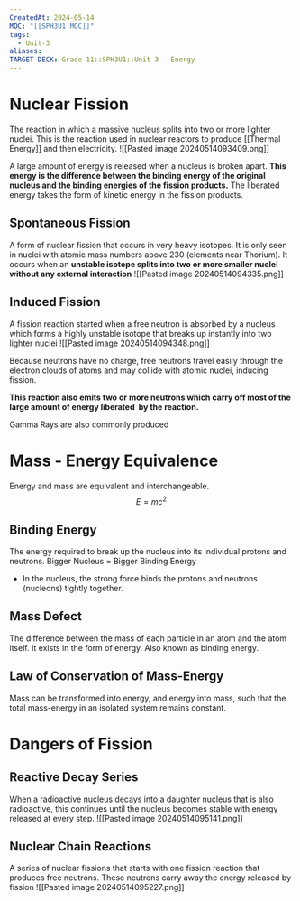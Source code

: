 ```yaml
---
CreatedAt: 2024-05-14
MOC: "[[SPH3U1 MOC]]"
tags:
  - Unit-3
aliases: 
TARGET DECK: Grade 11::SPH3U1::Unit 3 - Energy
---
```


# Nuclear Fission
The reaction in which a massive nucleus splits into two or more lighter nuclei. This is the reaction used in nuclear reactors to produce [[Thermal Energy]] and then electricity.
![[Pasted image 20240514093409.png]]


A large amount of energy is released when a nucleus is broken apart.
**This energy is the difference between the binding energy of the original nucleus and the binding energies of the fission products.**
The liberated energy takes the form of kinetic energy in the fission products.

## Spontaneous Fission
A form of nuclear fission that occurs in very heavy isotopes. It is only seen in nuclei with atomic mass numbers above 230 (elements near Thorium).
It occurs when an **unstable isotope splits into two or more smaller nuclei without any external interaction**
![[Pasted image 20240514094335.png]]



## Induced Fission
A fission reaction started when a free neutron is absorbed by a nucleus which forms a highly unstable isotope that breaks up instantly into two lighter nuclei
![[Pasted image 20240514094348.png]]


Because neutrons have no charge, free neutrons travel easily through the electron clouds of atoms and may collide with atomic nuclei, inducing fission.

**This reaction also emits two or more neutrons which carry off most of the large amount of energy liberated  by the reaction.**

Gamma Rays are also commonly produced

# Mass - Energy Equivalence
Energy and mass are equivalent and interchangeable.
$$E = mc^2$$


## Binding Energy
The energy required to break up the nucleus into its individual protons and neutrons.
Bigger Nucleus = Bigger Binding Energy
- In the nucleus, the strong force binds the protons and neutrons (nucleons) tightly together.


## Mass Defect
The difference between the mass of each particle in an atom and the atom itself.  It exists in the form of energy. Also known as binding energy.


## Law of Conservation of Mass-Energy
Mass can be transformed into energy, and energy into mass, such that the total mass-energy in an isolated system remains constant.



# Dangers of Fission
## Reactive Decay Series
When a radioactive nucleus decays into a daughter nucleus that is also radioactive, this continues until the nucleus becomes stable with energy released at every step.
![[Pasted image 20240514095141.png]]



## Nuclear Chain Reactions
A series of nuclear fissions that starts with one fission
reaction that produces free neutrons.
These neutrons carry away the energy released by fission
![[Pasted image 20240514095227.png]]

